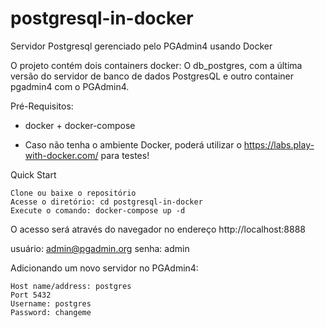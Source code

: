 # postgresql-in-docker
Servidor Postgresql gerenciado pelo PGAdmin4 usando Docker

O projeto contém dois containers docker: O db_postgres, com a última versão do servidor de banco de dados PostgresQL e outro container pgadmin4 com o PGAdmin4.

Pré-Requisitos:
- docker + docker-compose

* Caso não tenha o ambiente Docker, poderá utilizar o https://labs.play-with-docker.com/ para testes!

Quick Start

    Clone ou baixe o repositório
    Acesse o diretório: cd postgresql-in-docker
    Execute o comando: docker-compose up -d
    
 O acesso será através do navegador no endereço http://localhost:8888
 
  usuário: admin@pgadmin.org
  senha: admin

Adicionando um novo servidor no PGAdmin4:

    Host name/address: postgres
    Port 5432
    Username: postgres
    Password: changeme

